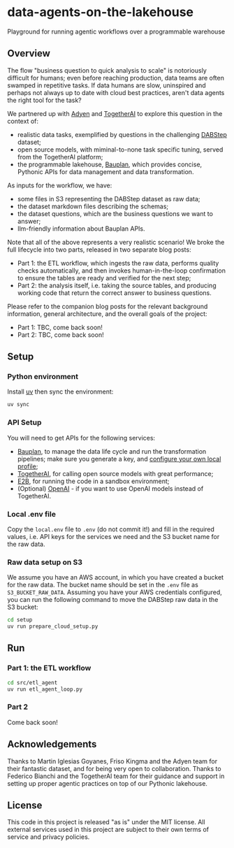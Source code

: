 # data-agents-on-the-lakehouse
Playground for running agentic workflows over a programmable warehouse

## Overview

The flow "business question to quick analysis to scale" is notoriously difficult for humans; even before reaching production, data teams are often swamped in repetitive tasks. If data humans are slow, uninspired and perhaps not always up to date with cloud best practices, aren't data agents the right tool for the task? 

We partnered up with [Adyen](https://huggingface.co/datasets/adyen/DABstep) and [TogetherAI](https://www.together.ai/) to explore this question in the context of:

* realistic data tasks, exemplified by questions in the challenging [DABStep](https://huggingface.co/datasets/adyen/DABstep) dataset;
* open source models, with miminal-to-none task specific tuning, served from the TogetherAI platform;
* the programmable lakehouse, [Bauplan](https://www.bauplanlabs.com/), which provides concise, Pythonic APIs for data management and data transformation.

As inputs for the workflow, we have: 

* some files in S3 representing the DABStep dataset as raw data;
* the dataset markdown files describing the schemas;
* the dataset questions, which are the business questions we want to answer;
* llm-friendly information about Bauplan APIs.

Note that all of the above represents a very realistic scenario! We broke the full lifecycle into two parts, released in two separate blog posts:

* Part 1: the ETL workflow, which ingests the raw data, performs quality checks automatically, and then invokes human-in-the-loop confirmation to ensure the tables are ready and verified for the next step;
* Part 2: the analysis itself, i.e. taking the source tables, and producing working code that return the correct answer to business questions.

Please refer to the companion blog posts for the relevant background information, general architecture, and the overall goals of the project:

- Part 1: TBC, come back soon!
- Part 2: TBC, come back soon!

## Setup

### Python environment

Install [uv](https://docs.astral.sh/uv/getting-started/installation/) then sync the environment:

```bash
uv sync
```

### API Setup

You will need to get APIs for the following services:

* [Bauplan](https://app.bauplanlabs.com/sign-up), to manage the data life cycle and run the transformation pipelines; make sure you generate a key, and [configure your own local profile](https://docs.bauplanlabs.com/en/latest/tutorial/00_installation.html);
* [TogetherAI](https://www.together.ai/), for calling open source models with great performance;
* [E2B](https://e2b.dev/), for running the code in a sandbox environment;
* (Optional) [OpenAI](https://openai.com/) - if you want to use OpenAI models instead of TogetherAI.

### Local .env file

Copy the `local.env` file to `.env` (do not commit it!) and fill in the required values, i.e. API keys for the services we need and the S3 bucket name for the raw data. 

### Raw data setup on S3

We assume you have an AWS account, in which you have created a bucket for the raw data. The bucket name should be set in the `.env` file as `S3_BUCKET_RAW_DATA`. Assuming you have your AWS credentials configured, you can run the following command to move the DABStep raw data in the S3 bucket:

```bash
cd setup
uv run prepare_cloud_setup.py
```

## Run

### Part 1: the ETL workflow

```bash
cd src/etl_agent
uv run etl_agent_loop.py
```

### Part 2

Come back soon!

## Acknowledgements
Thanks to Martin Iglesias Goyanes, Friso Kingma and the Adyen team for their fantastic dataset, and for being very open to collaboration. Thanks to Federico Bianchi and the TogetherAI team for their guidance and support in setting up proper agentic practices on top of our Pythonic lakehouse.

## License
This code in this project is released "as is" under the MIT license. All external services used in this project are subject to their own terms of service and privacy policies.